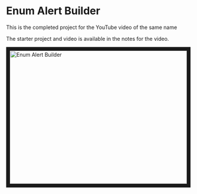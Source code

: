 # Enum Alert Builder

This is the completed project for the YouTube video of the same name

The starter project and video is available in the notes for the video.

<a href="http://www.youtube.com/watch?feature=player_embedded&v=itApM8HKTJc
" target="_blank"><img src="http://img.youtube.com/vi/itApM8HKTJc/0.jpg" 
alt="Enum Alert Builder" width="480" height="360" border="10" /></a>


